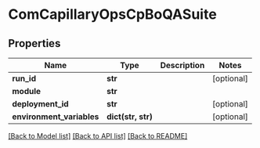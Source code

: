 # ComCapillaryOpsCpBoQASuite

## Properties
Name | Type | Description | Notes
------------ | ------------- | ------------- | -------------
**run_id** | **str** |  | [optional] 
**module** | **str** |  | 
**deployment_id** | **str** |  | [optional] 
**environment_variables** | **dict(str, str)** |  | [optional] 

[[Back to Model list]](../README.md#documentation-for-models) [[Back to API list]](../README.md#documentation-for-api-endpoints) [[Back to README]](../README.md)

